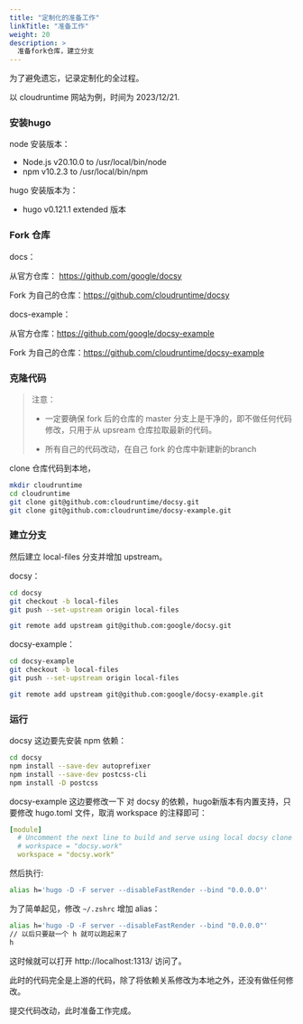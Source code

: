 ```yaml
---
title: "定制化的准备工作"
linkTitle: "准备工作"
weight: 20
description: >
  准备fork仓库，建立分支
---
```


为了避免遗忘，记录定制化的全过程。

以 cloudruntime 网站为例，时间为 2023/12/21. 

### 安装hugo

node 安装版本：

- Node.js v20.10.0 to /usr/local/bin/node
- npm v10.2.3 to /usr/local/bin/npm

hugo 安装版本为：

- hugo v0.121.1 extended 版本

### Fork 仓库

docs：

从官方仓库： https://github.com/google/docsy

Fork 为自己的仓库：https://github.com/cloudruntime/docsy

docs-example：

从官方仓库：https://github.com/google/docsy-example

Fork 为自己的仓库：https://github.com/cloudruntime/docsy-example

### 克隆代码

> 注意：
>
> - 一定要确保 fork 后的仓库的 master 分支上是干净的，即不做任何代码修改，只用于从 upsream 仓库拉取最新的代码。
>
> - 所有自己的代码改动，在自己 fork 的仓库中新建新的branch

clone 仓库代码到本地，

```bash
mkdir cloudruntime
cd cloudruntime
git clone git@github.com:cloudruntime/docsy.git 
git clone git@github.com:cloudruntime/docsy-example.git 
```

### 建立分支

然后建立 local-files 分支并增加 upstream。

docsy：

```bash
cd docsy
git checkout -b local-files
git push --set-upstream origin local-files

git remote add upstream git@github.com:google/docsy.git
```

docsy-example：

```bash
cd docsy-example
git checkout -b local-files
git push --set-upstream origin local-files

git remote add upstream git@github.com:google/docsy-example.git
```

### 运行

docsy 这边要先安装 npm 依赖：

```bash
cd docsy
npm install --save-dev autoprefixer
npm install --save-dev postcss-cli
npm install -D postcss
```

docsy-example 这边要修改一下 对 docsy 的依赖，hugo新版本有内置支持，只要修改 hugo.toml 文件，取消 workspace 的注释即可：

```yaml
[module]
  # Uncomment the next line to build and serve using local docsy clone declared in the named Hugo workspace:
  # workspace = "docsy.work"
  workspace = "docsy.work"
```

然后执行:

```bash
alias h='hugo -D -F server --disableFastRender --bind "0.0.0.0"'
```

为了简单起见，修改 `~/.zshrc` 增加 alias：

```bash
alias h='hugo -D -F server --disableFastRender --bind "0.0.0.0"'
// 以后只要敲一个 h 就可以跑起来了
h
```

这时候就可以打开 http://localhost:1313/ 访问了。

此时的代码完全是上游的代码，除了将依赖关系修改为本地之外，还没有做任何修改。

提交代码改动，此时准备工作完成。
